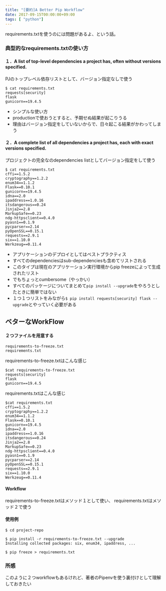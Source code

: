 ```yaml
---
title: "[要約]A Better Pip Workflow"
date: 2017-09-15T00:00:00+09:00
tags: [ "python"]
---
```


requirements.txtを使うのには問題があるよ、という話。

### 典型的なrequirements.txtの使い方

#### １．A list of top-level dependencies a project has, often without versions specified.  
PJのトップレベル依存リストとして、バージョン指定なしで使う

```
$ cat requirements.txt
requests[security]
flask
gunicorn==19.4.5
```

- シンプルな使い方
- productionで使おうとすると、予期せぬ結果が起こりうる
- 理由はバージョン指定をしていないからで、日々起こる結果がかわってしまう

#### ２．A complete list of all dependencies a project has, each with exact versions specified.  
プロジェクトの完全なのdependencies listとしてバージョン指定をして使う

```
$ cat requirements.txt
cffi==1.5.2
cryptography==1.2.2
enum34==1.1.2
Flask==0.10.1
gunicorn==19.4.5
idna==2.0
ipaddress==1.0.16
itsdangerous==0.24
Jinja2==2.8
MarkupSafe==0.23
ndg-httpsclient==0.4.0
pyasn1==0.1.9
pycparser==2.14
pyOpenSSL==0.15.1
requests==2.9.1
six==1.10.0
Werkzeug==0.11.4
```

- アプリケーションのデプロイとしてはベストプラクティス
- すべてのdependenciesはsub-dependenciesも含めてリストされる
- このタイプは現在のアプリケーション実行環境からpip freezeによって生成されたリスト
- でもちょっとcumbersome（やっかい）
- すべてのパッケージについてまとめて`pip install --upgrade`をやろうとしたときに簡単ではない
- １つ１つリストをみながら`$ pip install requests[security] flask --upgrade`とやっていく必要がある

## ベターなWorkFlow

#### ２つファイルを用意する

```
requirements-to-freeze.txt
requirements.txt
```

requirements-to-freeze.txtはこんな感じ
```
$cat requirements-to-freeze.txt
requests[security]
flask
gunicorn==19.4.5
```

requirements.txtはこんな感じ
```
$cat requirements.txt
cffi==1.5.2
cryptography==1.2.2
enum34==1.1.2
Flask==0.10.1
gunicorn==19.4.5
idna==2.0
ipaddress==1.0.16
itsdangerous==0.24
Jinja2==2.8
MarkupSafe==0.23
ndg-httpsclient==0.4.0
pyasn1==0.1.9
pycparser==2.14
pyOpenSSL==0.15.1
requests==2.9.1
six==1.10.0
Werkzeug==0.11.4
```

#### Workflow
requirements-to-freeze.txtはメソッド１として使い、
requirements.txtはメソッド２で使う

#### 使用例
```
$ cd project-repo

$ pip install -r requirements-to-freeze.txt --upgrade
Installing collected packages: six, enum34, ipaddress, ...

$ pip freeze > requirements.txt
```

### 所感

このように２つworkflowもあるけれど、著者のPipenvを使う裏付けとして理解しておきたい

